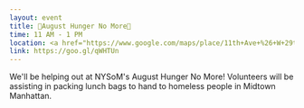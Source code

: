 ```yaml
---
layout: event
title: 🍖August Hunger No More🍖
time: 11 AM - 1 PM
location: <a href="https://www.google.com/maps/place/11th+Ave+%26+W+29th+St,+New+York,+NY+10001/@40.7526522,-74.0064607,17z/data=!3m1!4b1!4m5!3m4!1s0x89c259b67abdeb6f:0x4be8c2727c52d652!8m2!3d40.7526522!4d-74.004272">29th St and 11th Ave</a>, Manhattan
link: https://goo.gl/qWHTUn
---
```

We'll be helping out at NYSoM's August Hunger No More! Volunteers will be assisting in packing lunch bags to hand to homeless people in Midtown Manhattan.
